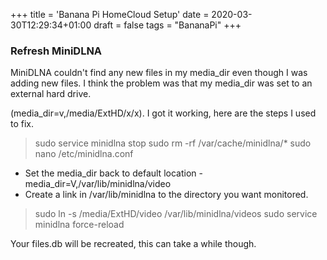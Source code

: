 +++
title = 'Banana Pi HomeCloud Setup'
date = 2020-03-30T12:29:34+01:00
draft = false
tags = "BananaPi"
+++

### Refresh MiniDLNA
MiniDLNA couldn't find any new files in my media_dir even though I was adding new files. I think the problem was that my media_dir was set to an external hard drive. 

(media_dir=v,/media/ExtHD/x/x). I got it working, here are the steps I used to fix.

> sudo service minidlna stop
> sudo rm -rf /var/cache/minidlna/*
> sudo nano /etc/minidlna.conf

- Set the media_dir back to default location - media_dir=V,/var/lib/minidlna/video
- Create a link in /var/lib/minidlna to the directory you want monitored.
> sudo ln -s /media/ExtHD/video /var/lib/minidlna/videos
> sudo service minidlna force-reload

Your files.db will be recreated, this can take a while though.

